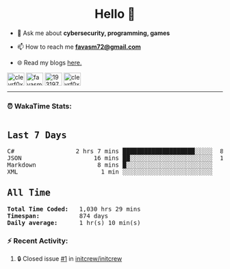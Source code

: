 <h1 align="center">Hello 👋 </h1>

- 💬 Ask me about **cybersecurity, programming, games**

- 📫 How to reach me **favasm72@gmail.com**

- 🌐 Read my blogs <a href="https://favas.dev" target="_blank"> here.</a> 

<p align="left">
<a href="https://twitter.com/clevrf0x" target="blank"><img align="center" src="https://raw.githubusercontent.com/rahuldkjain/github-profile-readme-generator/master/src/images/icons/Social/twitter.svg" alt="clevrf0x" height="30" width="40" /></a>
<a href="https://linkedin.com/in/favasm72" target="blank"><img align="center" src="https://raw.githubusercontent.com/rahuldkjain/github-profile-readme-generator/master/src/images/icons/Social/linked-in-alt.svg" alt="favasm72" height="30" width="40" /></a>
<a href="https://stackoverflow.com/users/19319778" target="blank"><img align="center" src="https://raw.githubusercontent.com/rahuldkjain/github-profile-readme-generator/master/src/images/icons/Social/stack-overflow.svg" alt="19319778" height="30" width="40" /></a>
<a href="https://instagram.com/clevrf0x" target="blank"><img align="center" src="https://raw.githubusercontent.com/rahuldkjain/github-profile-readme-generator/master/src/images/icons/Social/instagram.svg" alt="clevrf0x" height="30" width="40" /></a>
</p>

<hr>

### ⏰ WakaTime Stats:
<!--WakaTime-Start-->
<pre><h2>Last 7 Days</h2>C#                 2 hrs 7 mins ████████████████████░░░░░  83.12 %</br>JSON                    16 mins ██░░░░░░░░░░░░░░░░░░░░░░░  10.69 %</br>Markdown                 8 mins █░░░░░░░░░░░░░░░░░░░░░░░░   5.25 %</br>XML                       1 min ░░░░░░░░░░░░░░░░░░░░░░░░░   0.94 %</br><h2>All Time</h2><strong>Total Time Coded:   </strong>1,030 hrs 29 mins</br><strong>Timespan:           </strong>874 days</br><strong>Daily average:      </strong>1 hr(s) 10 min(s)</pre>
<!--WakaTime-End-->

<!--START_SECTION:waka-->
<!--END_SECTION:waka-->


### :zap: Recent Activity:

<!--START_SECTION:activity-->
1. 🔒 Closed issue [#1](https://github.com/initcrew/initcrew/issues/1) in [initcrew/initcrew](https://github.com/initcrew/initcrew)
<!--END_SECTION:activity-->

